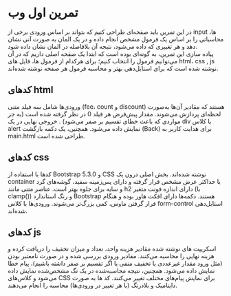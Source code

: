 # تمرین اول وب
در این تمرین باید صفحه‌ای طراحی کنیم که بتواند بر اساس ورودی برخی از 
input
ها، محاسباتی را بر اساس یک فرمول مشخص انجام داده و در یک المان به صورت آنی نشان دهد و هر تغییری که داده می‌شود، نتیجه آن بلافاصله در المان نشان داده شود.
<br>
پیاده سازی این تمرین، به گونه‌ای بوده است که ابتدا یک صفحه اصلی داریم که در آن می‌توانیم فرمول را انتخاب کنیم؛ برای هرکدام از فرمول ها، فایل های 
html، css , js نوشته شده است که برای استایل‌دهی بهتر و محاسبه فرمول هر صفحه نوشته شده‌اند.

## کدهای html

ورودی‌ها شامل سه فیلد متنی 
(fee، count و discount)
 هستند که مقادیر آن‌ها به‌صورت لحظه‌ای پردازش می‌شوند. مقدار پیش‌فرض هر فیلد 
 0
در نظر گرفته شده است
(به جز مواردی که باعث خطای تقسیم بر صفر می‌شود) 
  . خروجی نهایی در یک 
 div
  با کلاس 
  alert
   نمایش داده می‌شود. همچنین، یک دکمه بازگشت 
   (Back)
    برای هدایت کاربر به 
    main.html
     طراحی شده است.

## کدهای css

کدها با استفاده از 
Bootstrap 5.3.0
 و 
 CSS
 نوشته شده‌اند. 
   بخش اصلی درون یک container
   با حداکثر عرض مشخص قرار گرفته و دارای پس‌زمینه سفید، گوشه‌های گرد و سایه برای جلوه بهتر است. عناصر متنی مانند 
   h2
    دارای اندازه فونت متغیر 
    (با clamp()) 
    و رنگ استاندارد 
    Bootstrap 
    هستند. دکمه‌ها دارای افکت هاور بوده و هنگام قرار گرفتن ماوس، کمی بزرگ‌تر می‌شوند. ورودی‌ها با کلاس 
    form-control
    استایل‌دهی شده‌اند.

## کدهای js
 اسکریپت های نوشته شده مقادیر هزینه واحد، تعداد و میزان تخفیف را دریافت کرده و هزینه نهایی را محاسبه می‌کنند. مقادیر ورودی بررسی شده و در صورت نامعتبر بودن (مثل ورود مقدار غیرعددی یا تخفیف منفی یا اگر تقسیم بر صفر داشته باشیم)، پیام خطا نمایش داده می‌شود. همچنین، نتیجه محاسبه‌شده در یک تگ مشخص‌شده نمایش داده می‌شود و کلاس‌های 
 CSS
  برای نمایش پیام‌های مختلف تغییر می‌کنند. کد ها به صورت داینامیک و بلادرنگ 
  (با هر تغییر در ورودی‌ها)
   محاسبه را انجام می‌دهند.








